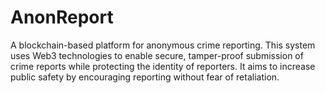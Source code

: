 # AnonReport
A blockchain-based platform for anonymous crime reporting. This system uses Web3 technologies to enable secure, tamper-proof submission of crime reports while protecting the identity of reporters. It aims to increase public safety by encouraging reporting without fear of retaliation.
